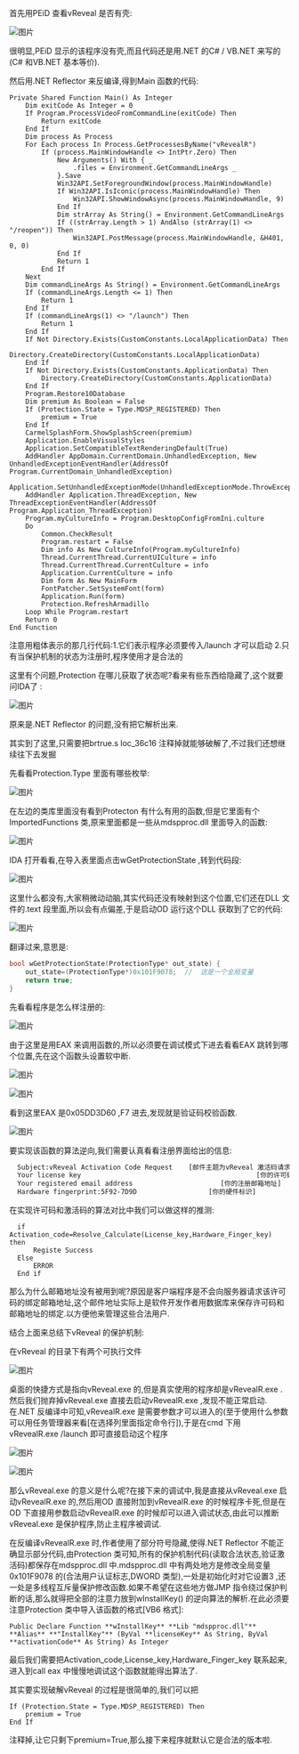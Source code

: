  首先用PEiD 查看vReveal 是否有壳:



 ![图片](pic_temp4\psb1.jpg) 



  很明显,PEiD 显示的该程序没有壳,而且代码还是用.NET 的C# / VB.NET 来写的(C# 和VB.NET 基本等价).



  然后用.NET Reflector 来反编译,得到Main 函数的代码:



```visual basic
Private Shared Function Main() As Integer
    Dim exitCode As Integer = 0
    If Program.ProcessVideoFromCommandLine(exitCode) Then
        Return exitCode
    End If
    Dim process As Process
    For Each process In Process.GetProcessesByName("vRevealR")
        If (process.MainWindowHandle <> IntPtr.Zero) Then
            New Arguments() With { _
                .files = Environment.GetCommandLineArgs _
            }.Save
            Win32API.SetForegroundWindow(process.MainWindowHandle)
            If Win32API.IsIconic(process.MainWindowHandle) Then
                Win32API.ShowWindowAsync(process.MainWindowHandle, 9)
            End If
            Dim strArray As String() = Environment.GetCommandLineArgs
            If ((strArray.Length > 1) AndAlso (strArray(1) <> "/reopen")) Then
                Win32API.PostMessage(process.MainWindowHandle, &H401, 0, 0)
            End If
            Return 1
        End If
    Next
    Dim commandLineArgs As String() = Environment.GetCommandLineArgs
    If (commandLineArgs.Length <= 1) Then
        Return 1
    End If
    If (commandLineArgs(1) <> "/launch") Then
        Return 1
    End If
    If Not Directory.Exists(CustomConstants.LocalApplicationData) Then
        Directory.CreateDirectory(CustomConstants.LocalApplicationData)
    End If
    If Not Directory.Exists(CustomConstants.ApplicationData) Then
        Directory.CreateDirectory(CustomConstants.ApplicationData)
    End If
    Program.Restore10Database
    Dim premium As Boolean = False
    If (Protection.State = Type.MDSP_REGISTERED) Then
        premium = True
    End If
    CarmelSplashForm.ShowSplashScreen(premium)
    Application.EnableVisualStyles
    Application.SetCompatibleTextRenderingDefault(True)
    AddHandler AppDomain.CurrentDomain.UnhandledException, New UnhandledExceptionEventHandler(AddressOf Program.CurrentDomain_UnhandledException)
    Application.SetUnhandledExceptionMode(UnhandledExceptionMode.ThrowException)
    AddHandler Application.ThreadException, New ThreadExceptionEventHandler(AddressOf Program.Application_ThreadException)
    Program.myCultureInfo = Program.DesktopConfigFromIni.culture
    Do
        Common.CheckResult
        Program.restart = False
        Dim info As New CultureInfo(Program.myCultureInfo)
        Thread.CurrentThread.CurrentUICulture = info
        Thread.CurrentThread.CurrentCulture = info
        Application.CurrentCulture = info
        Dim form As New MainForm
        FontPatcher.SetSystemFont(form)
        Application.Run(form)
        Protection.RefreshArmadillo
    Loop While Program.restart
    Return 0
End Function
```



  注意用粗体表示的那几行代码:1.它们表示程序必须要传入/launch 才可以启动 2.只有当保护机制的状态为注册时,程序使用才是合法的



  这里有个问题,Protection 在哪儿获取了状态呢?看来有些东西给隐藏了,这个就要问IDA了 :



![图片](pic_temp4\psb2.jpg) 



  原来是.NET Reflector 的问题,没有把它解析出来.



  其实到了这里,只需要把brtrue.s loc_36c16 注释掉就能够破解了,不过我们还想继续往下去发掘



  先看看Protection.Type 里面有哪些枚举:



![图片](pic_temp4\psb3.jpg)



  在左边的类库里面没有看到Protecton 有什么有用的函数,但是它里面有个ImportedFunctions 类,原来里面都是一些从mdspproc.dll 里面导入的函数:



![图片](pic_temp4\psb4.jpg)



  IDA 打开看看,在导入表里面点击wGetProtectionState ,转到代码段:



![图片](pic_temp4\psb5.jpg)



  这里什么都没有,大家稍微动动脑,其实代码还没有映射到这个位置,它们还在DLL 文件的.text 段里面,所以会有点偏差,于是启动OD 运行这个DLL 获取到了它的代码:



![图片](pic_temp4\psb6.jpg)



  翻译过来,意思是:



```c++
bool wGetProtectionState(ProtectionType* out_state) {
    out_state=(ProtectionType*)0x101F9078;  //  这是一个全局变量
    return true;
}
```



  先看看程序是怎么样注册的:



![图片](pic_temp4\psb7.jpg)



  由于这里是用EAX 来调用函数的,所以必须要在调试模式下进去看看EAX 跳转到哪个位置,先在这个函数头设置软中断.



![图片](pic_temp4\psb8.jpg)



![图片](pic_temp4\psb9.jpg)



  看到这里EAX 是0x05DD3D60 ,F7 进去,发现就是验证码校验函数.



![图片](pic_temp4\psb10.png)



  要实现该函数的算法逆向,我们需要认真看看注册界面给出的信息:



```txt
  Subject:vReveal Activation Code Request    [邮件主题为vReveal 激活码请求]
  Your license key                                            [你的许可码]
  Your registered email address                      [你的注册邮箱地址]
  Hardware fingerprint:5F92-7D9D                  [你的硬件标识]
```



  在实现许可码和激活码的算法对比中我们可以做这样的推测:



```visual basic
  if Activation_code=Resolve_Calculate(License_key,Hardware_Finger_key) then
      Registe Success
  Else
      ERROR
  End if
```



   那么为什么邮箱地址没有被用到呢?原因是客户端程序是不会向服务器请求该许可码的绑定邮箱地址,这个邮件地址实际上是软件开发作者用数据库来保存许可码和邮箱地址的绑定.以方便他来管理这些合法用户.



  结合上面来总结下vReveal 的保护机制:



  在vReveal 的目录下有两个可执行文件



![图片](pic_temp4\psb11.png)



  桌面的快捷方式是指向vReveal.exe 的,但是真实使用的程序却是vRevealR.exe .然后我们抛弃掉vReveal.exe 直接去启动vRevealR.exe ,发现不能正常启动.在.NET 反编译中可知,vRevealR.exe 是需要参数才可以进入的(至于使用什么参数可以用任务管理器来看[在选择列里面指定命令行]),于是在cmd 下用vRevealR.exe /launch 即可直接启动这个程序



![图片](pic_temp4\psb12.jpg)



![图片](pic_temp4\psb13.png)



  那么vReveal.exe 的意义是什么呢?在接下来的调试中,我是直接从vReveal.exe 启动vRevealR.exe 的,然后用OD 直接附加到vRevealR.exe 的时候程序卡死,但是在OD 下直接用参数启动vRevealR.exe 的时候却可以进入调试状态,由此可以推断vReveal.exe 是保护程序,防止主程序被调试.



  在反编译vRevealR.exe 时,作者使用了部分符号隐藏,使得.NET Reflector 不能正确显示部分代码,由Protection 类可知,所有的保护机制代码(读取合法状态,验证激活码)都保存在mdspproc.dll 中.mdspproc.dll 中有两处地方是修改全局变量0x101F9078 的(合法用户认证标志,DWORD 类型),一处是初始化时对它设置3 ,还一处是多线程互斥量保护修改函数.如果不希望在这些地方做JMP 指令绕过保护判断的话,那么就得把全部的注意力放到wInstallKey() 的逆向算法的解析.在此必须要注意Protection 类中导入该函数的格式[VB6 格式]:



```visual basic
Public Declare Function **wInstallKey** **Lib "mdspproc.dll"** **Alias** **"InstallKey"** (ByVal **licenseKey** As String, ByVal **activationCode** As String) As Integer 
```



  最后我们需要把Activation_code,License_key,Hardware_Finger_key 联系起来,进入到call eax 中慢慢地调试这个函数就能得出算法了.



  其实要实现破解vReveal 的过程是很简单的,我们可以把



```visual basic
If (Protection.State = Type.MDSP_REGISTERED) Then
    premium = True
End If 
```



注释掉,让它只剩下premium=True,那么接下来程序就默认它是合法的版本啦.

